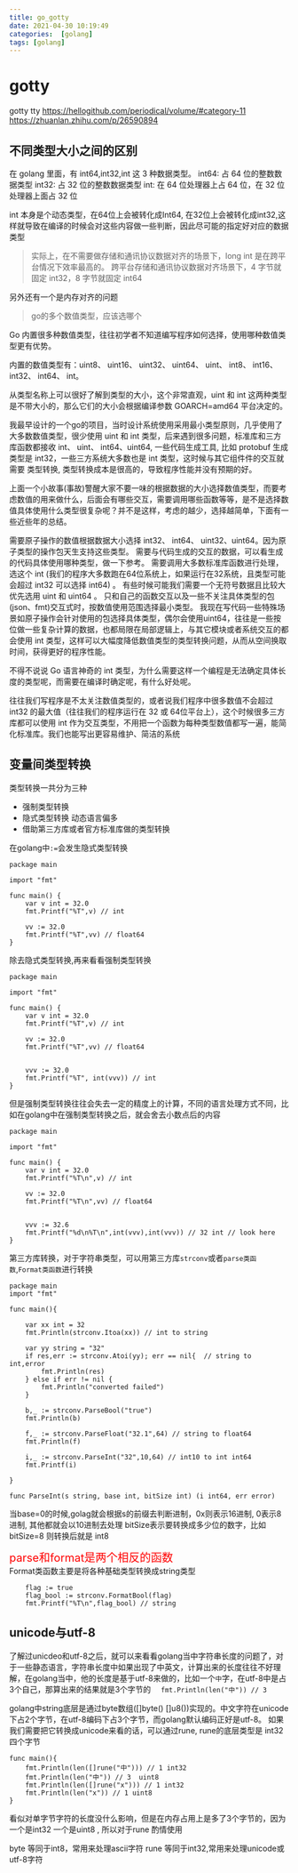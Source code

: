 ```yaml
---
title: go_gotty
date: 2021-04-30 10:19:49
categories:  [golang]
tags: [golang]
---
```



<!--more-->


# gotty


gotty tty
https://hellogithub.com/periodical/volume/#category-11
https://zhuanlan.zhihu.com/p/26590894


## 不同类型大小之间的区别

在 golang 里面，有 int64,int32,int 这 3 种数据类型。
int64: 占 64 位的整数数据类型
int32: 占 32 位的整数数据类型
int: 在 64 位处理器上占 64 位，在 32 位处理器上面占 32 位

int 本身是个动态类型，在64位上会被转化成Int64, 在32位上会被转化成int32,这样就导致在编译的时候会对这些内容做一些判断，因此尽可能的指定好对应的数据类型

> 实际上，在不需要做存储和通讯协议数据对齐的场景下，long int 是在跨平台情况下效率最高的。
跨平台存储和通讯协议数据对齐场景下，4 字节就固定 int32，8 字节就固定 int64

另外还有一个是内存对齐的问题




> go的多个数值类型，应该选哪个

Go 内置很多种数值类型，往往初学者不知道编写程序如何选择，使用哪种数值类型更有优势。

内置的数值类型有：uint8、 uint16、 uint32、 uint64、 uint、 int8、 int16、 int32、 int64、 int。

从类型名称上可以很好了解到类型的大小，这个非常直观，uint 和 int 这两种类型是不带大小的，那么它们的大小会根据编译参数 GOARCH=amd64 平台决定的。

我最早设计的一个go的项目，当时设计系统使用采用最小类型原则，几乎使用了大多数数值类型，很少使用 uint 和 int 类型，后来遇到很多问题，标准库和三方库函数都接收 int、 uint、 int64、uint64, 一些代码生成工具, 比如 protobuf 生成类型是 int32，一些三方系统大多数也是 int 类型，这时候与其它组件件的交互就需要 类型转换, 类型转换成本是很高的，导致程序性能并没有预期的好。

上面一个小故事(事故)警醒大家不要一味的根据数据的大小选择数值类型，而要考虑数值的用来做什么，后面会有哪些交互，需要调用哪些函数等等，是不是选择数值具体使用什么类型很复杂呢？并不是这样，考虑的越少，选择越简单，下面有一些近些年的总结。

需要原子操作的数值根据数据大小选择 int32、 int64、 uint32、uint64。因为原子类型的操作包天生支持这些类型。
需要与代码生成的交互的数据，可以看生成的代码具体使用哪种类型，做一下参考。
需要调用大多数标准库函数进行处理，选这个 int (我们的程序大多数跑在64位系统上，如果运行在32系统，且类型可能会超过 int32 可以选择 int64) 。
有些时候可能我们需要一个无符号数据且比较大优先选用 uint 和 uint64 。
只和自己的函数交互以及一些不关注具体类型的包(json、fmt)交互式时，按数值使用范围选择最小类型。
我现在写代码一些特殊场景如原子操作会针对使用的包选择具体类型，偶尔会使用uint64，往往是一些按位做一些复杂计算的数据，也都局限在局部逻辑上，与其它模块或者系统交互的都会使用 int 类型，这样可以大幅度降低数值类型的类型转换问题，从而从空间换取时间，获得更好的程序性能。

不得不说说 Go 语言神奇的 int 类型，为什么需要这样一个编程是无法确定具体长度的类型呢，而需要在编译时确定呢，有什么好处呢。

往往我们写程序是不太关注数值类型的，或者说我们程序中很多数值不会超过 int32 的最大值（往往我们的程序运行在 32 或 64位平台上），这个时候很多三方库都可以使用 int 作为交互类型，不用把一个函数为每种类型数值都写一遍，能简化标准库。我们也能写出更容易维护、简洁的系统


## 变量间类型转换
类型转换一共分为三种
- 强制类型转换 
- 隐式类型转换 动态语言偏多
- 借助第三方库或者官方标准库做的类型转换

在golang中`:=`会发生隐式类型转换
```golang
package main

import "fmt"

func main() {
	var v int = 32.0
	fmt.Printf("%T",v) // int

	vv := 32.0
	fmt.Printf("%T",vv) // float64 
}
```
除去隐式类型转换,再来看看强制类型转换

```golang
package main

import "fmt"

func main() {
	var v int = 32.0
	fmt.Printf("%T",v) // int

	vv := 32.0
	fmt.Printf("%T",vv) // float64


	vvv := 32.0
	fmt.Printf("%T", int(vvv)) // int
}

```
但是强制类型转换往往会失去一定的精度上的计算，不同的语言处理方式不同，比如在golang中在强制类型转换之后，就会舍去小数点后的内容

```golang
package main

import "fmt"

func main() {
	var v int = 32.0
	fmt.Printf("%T\n",v) // int

	vv := 32.0
	fmt.Printf("%T\n",vv) // float64


	vvv := 32.6
	fmt.Printf("%d\n%T\n",int(vvv),int(vvv)) // 32 int // look here
}

```

第三方库转换，对于字符串类型，可以用第三方库`strconv`或者`parse类函数`,`Format类函数`进行转换

```golang
package main
import "fmt"

func main(){
    
    var xx int = 32
	fmt.Println(strconv.Itoa(xx)) // int to string

	var yy string = "32"
	if res,err := strconv.Atoi(yy); err == nil{  // string to int,error
		fmt.Println(res)
	} else if err != nil {
		fmt.Println("converted failed")
    }
    
    b,_ := strconv.ParseBool("true")
	fmt.Println(b)

	f,_ := strconv.ParseFloat("32.1",64) // string to float64
	fmt.Println(f)

    i,_ := strconv.ParseInt("32",10,64) // int10 to int int64
    fmt.Printf(i)

}
```

```golang
func ParseInt(s string, base int, bitSize int) (i int64, err error)
```
当base=0的时候,golag就会根据s的前缀去判断进制，0x则表示16进制, 0表示8进制, 其他都就会以10进制去处理 
bitSize表示要转换成多少位的数字，比如bitSize=8 则转换后就是 int8

<div style='font-size:20px;color:red'>parse和format是两个相反的函数</div>
Format类函数主要是将各种基础类型转换成string类型

```golang
	flag := true
	flag_bool := strconv.FormatBool(flag)
	fmt.Printf("%T\n",flag_bool) // string
```


## unicode与utf-8
了解过unicdeo和utf-8之后，就可以来看看golang当中字符串长度的问题了，对于一些静态语言，字符串长度中如果出现了中英文，计算出来的长度往往不好理解，在golang当中，他的长度是基于utf-8来做的，比如一个`中`字，在utf-8中是占3个自己，那算出来的结果就是3个字节的 `	fmt.Println(len("中")) // 3`

golang中string底层是通过byte数组([]byte()  []u8())实现的。中文字符在unicode下占2个字节，在utf-8编码下占3个字节，而golang默认编码正好是utf-8。
如果我们需要把它转换成unicode来看的话，可以通过rune, rune的底层类型是 int32 四个字节

```golang
func main(){
	fmt.Println(len([]rune("中"))) // 1 int32
	fmt.Println(len("中")) // 3  uint8
	fmt.Println(len([]rune("x"))) // 1 int32
	fmt.Println(len("x")) // 1 uint8
}
```
看似对单字节字符的长度没什么影响，但是在内存占用上是多了3个字节的，因为一个是int32 一个是uint8 , 所以对于rune 酌情使用

byte 等同于int8，常用来处理ascii字符
rune 等同于int32,常用来处理unicode或utf-8字符
